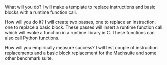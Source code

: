 What will you do?
I will make a template to replace instructions and basic blocks with a runtime function call.

How will you do it?
I will create two passes, one to replace an instruction, one to replace a basic block.
These passes will insert a runtime function call which will evoke a function in a runtime library in C.
These functions can also call Python functions.

How will you empirically measure success?
I will test couple of instruction replacements and a basic block replacement for the Machsuite and some
other benchmark suite.

